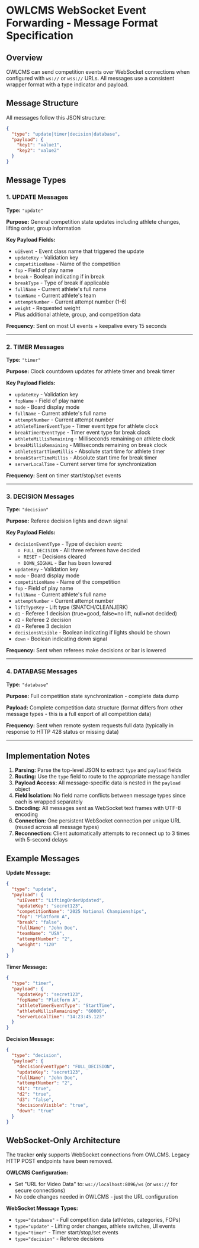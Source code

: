 # OWLCMS WebSocket Event Forwarding - Message Format Specification

## Overview
OWLCMS can send competition events over WebSocket connections when configured with `ws://` or `wss://` URLs. All messages use a consistent wrapper format with a type indicator and payload.

## Message Structure
All messages follow this JSON structure:
```json
{
  "type": "update|timer|decision|database",
  "payload": {
    "key1": "value1",
    "key2": "value2"
  }
}
```

## Message Types

### 1. UPDATE Messages
**Type:** `"update"`

**Purpose:** General competition state updates including athlete changes, lifting order, group information

**Key Payload Fields:**
- `uiEvent` - Event class name that triggered the update
- `updateKey` - Validation key
- `competitionName` - Name of the competition
- `fop` - Field of play name
- `break` - Boolean indicating if in break
- `breakType` - Type of break if applicable
- `fullName` - Current athlete's full name
- `teamName` - Current athlete's team
- `attemptNumber` - Current attempt number (1-6)
- `weight` - Requested weight
- Plus additional athlete, group, and competition data

**Frequency:** Sent on most UI events + keepalive every 15 seconds

---

### 2. TIMER Messages
**Type:** `"timer"`

**Purpose:** Clock countdown updates for athlete timer and break timer

**Key Payload Fields:**
- `updateKey` - Validation key
- `fopName` - Field of play name
- `mode` - Board display mode
- `fullName` - Current athlete's full name
- `attemptNumber` - Current attempt number
- `athleteTimerEventType` - Timer event type for athlete clock
- `breakTimerEventType` - Timer event type for break clock
- `athleteMillisRemaining` - Milliseconds remaining on athlete clock
- `breakMillisRemaining` - Milliseconds remaining on break clock
- `athleteStartTimeMillis` - Absolute start time for athlete timer
- `breakStartTimeMillis` - Absolute start time for break timer
- `serverLocalTime` - Current server time for synchronization

**Frequency:** Sent on timer start/stop/set events

---

### 3. DECISION Messages
**Type:** `"decision"`

**Purpose:** Referee decision lights and down signal

**Key Payload Fields:**
- `decisionEventType` - Type of decision event:
  - `FULL_DECISION` - All three referees have decided
  - `RESET` - Decisions cleared
  - `DOWN_SIGNAL` - Bar has been lowered
- `updateKey` - Validation key
- `mode` - Board display mode
- `competitionName` - Name of the competition
- `fop` - Field of play name
- `fullName` - Current athlete's full name
- `attemptNumber` - Current attempt number
- `liftTypeKey` - Lift type (SNATCH/CLEANJERK)
- `d1` - Referee 1 decision (true=good, false=no lift, null=not decided)
- `d2` - Referee 2 decision
- `d3` - Referee 3 decision
- `decisionsVisible` - Boolean indicating if lights should be shown
- `down` - Boolean indicating down signal

**Frequency:** Sent when referees make decisions or bar is lowered

---

### 4. DATABASE Messages
**Type:** `"database"`

**Purpose:** Full competition state synchronization - complete data dump

**Payload:** Complete competition data structure (format differs from other message types - this is a full export of all competition data)

**Frequency:** Sent when remote system requests full data (typically in response to HTTP 428 status or missing data)

---

## Implementation Notes

1. **Parsing:** Parse the top-level JSON to extract `type` and `payload` fields
2. **Routing:** Use the `type` field to route to the appropriate message handler
3. **Payload Access:** All message-specific data is nested in the `payload` object
4. **Field Isolation:** No field name conflicts between message types since each is wrapped separately
5. **Encoding:** All messages sent as WebSocket text frames with UTF-8 encoding
6. **Connection:** One persistent WebSocket connection per unique URL (reused across all message types)
7. **Reconnection:** Client automatically attempts to reconnect up to 3 times with 5-second delays

## Example Messages

**Update Message:**
```json
{
  "type": "update",
  "payload": {
    "uiEvent": "LiftingOrderUpdated",
    "updateKey": "secret123",
    "competitionName": "2025 National Championships",
    "fop": "Platform A",
    "break": "false",
    "fullName": "John Doe",
    "teamName": "USA",
    "attemptNumber": "2",
    "weight": "120"
  }
}
```

**Timer Message:**
```json
{
  "type": "timer",
  "payload": {
    "updateKey": "secret123",
    "fopName": "Platform A",
    "athleteTimerEventType": "StartTime",
    "athleteMillisRemaining": "60000",
    "serverLocalTime": "14:23:45.123"
  }
}
```

**Decision Message:**
```json
{
  "type": "decision",
  "payload": {
    "decisionEventType": "FULL_DECISION",
    "updateKey": "secret123",
    "fullName": "John Doe",
    "attemptNumber": "2",
    "d1": "true",
    "d2": "true",
    "d3": "false",
    "decisionsVisible": "true",
    "down": "true"
  }
}
```

## WebSocket-Only Architecture

The tracker **only** supports WebSocket connections from OWLCMS. Legacy HTTP POST endpoints have been removed.

**OWLCMS Configuration:**
- Set "URL for Video Data" to: `ws://localhost:8096/ws` (or `wss://` for secure connections)
- No code changes needed in OWLCMS - just the URL configuration

**WebSocket Message Types:**
- `type="database"` - Full competition data (athletes, categories, FOPs)
- `type="update"` - Lifting order changes, athlete switches, UI events
- `type="timer"` - Timer start/stop/set events
- `type="decision"` - Referee decisions

